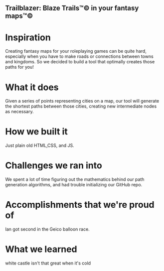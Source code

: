 ## Trailblazer: Blaze Trails™© in your fantasy maps™©
# Inspiration
Creating fantasy maps for your roleplaying games can be quite hard, especially when you have to make roads or connections between towns and kingdoms. So we decided to build a tool that optimally creates those paths for you!
# What it does
Given a series of points representing cities on a map, our tool will generate the shortest paths between those cities, creating new intermediate nodes as necessary.
# How we built it
Just plain old HTML,CSS, and JS.
# Challenges we ran into
We spent a lot of time figuring out the mathematics behind our path generation algorithms, and had trouble initializing our GitHub repo.
# Accomplishments that we're proud of
Ian got second in the Geico balloon race.
# What we learned
white castle isn't that great when it's cold
